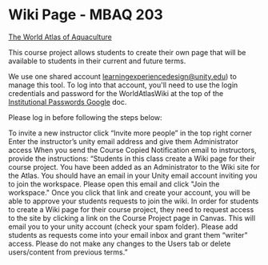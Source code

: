 # Wiki Page - MBAQ 203
[The World Atlas of Aquaculture](http://worldaquacultureatlas.pbworks.com/w/page/140013960/Home%20Page)

This course project allows students to create their own page that will be available to students in their current and 
future terms.

We use one shared account [learningexperiencedesign@unity.edu](mailto:learningexperiencedesign@unity.edu)) to manage this tool. To log into that account, you'll need
to use the login credentials and password for the WorldAtlasWiki at the top of the [Institutional Passwords Google](https://docs.google.com/document/d/1xUje6ce-csNt6mWpTTRekkMaC-ibUcLe5deWI67tVVs/edit?tab=t.0) doc. 

Please log in before following the steps below: 

<procedure>
    <step>
        To invite a new instructor click “Invite more people” in the top right corner
    </step>
    <step>
        Enter the instructor’s unity email address and give them Administrator access
    </step>
    <step>
        When you send the Course Copied Notification email to instructors, provide the instructions: “Students in this 
        class create a Wiki page for their course project. You have been added as an Administrator to the Wiki site for 
        the Atlas. You should have an email in your Unity email account inviting you to join the workspace. Please open 
        this email and click "Join the workspace." Once you click that link and create your account, you will be able to
        approve your students requests to join the wiki. In order for students to create a Wiki page for their course 
        project, they need to request access to the site by clicking a link on the Course Project page in Canvas. This 
        will email you to your unity account (check your spam folder). Please add students as requests come into
        your email inbox and grant them “writer” access. Please do not make any changes to the Users tab or delete 
        users/content from previous terms.”
    </step>
</procedure>